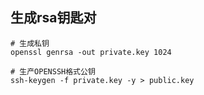 ## 生成rsa钥匙对

```
# 生成私钥
openssl genrsa -out private.key 1024

# 生产OPENSSH格式公钥
ssh-keygen -f private.key -y > public.key
```


